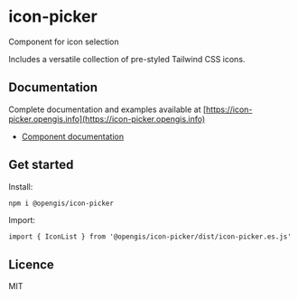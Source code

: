# icon-picker

Component for icon selection

Includes a versatile collection of pre-styled Tailwind CSS icons.

## Documentation

Complete documentation and examples available at [https://icon-picker.opengis.info](https://icon-picker.opengis.info)

- [Component documentation](https://icon-picker.opengis.info/guide/)

## Get started


Install:

```bash
npm i @opengis/icon-picker
```

Import:

```vue
import { IconList } from '@opengis/icon-picker/dist/icon-picker.es.js'
```

## Licence

MIT
